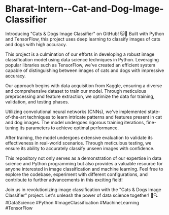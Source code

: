 # Bharat-Intern--Cat-and-Dog-Image-Classifier
Introducing "Cats &amp; Dogs Image Classifier" on GitHub! 🐱🐶 Built with Python and TensorFlow, this project uses deep learning to classify images of cats and dogs with high accuracy. 

This project is a culmination of our efforts in developing a robust image classification model using data science techniques in Python. Leveraging popular libraries such as TensorFlow, we've created an efficient system capable of distinguishing between images of cats and dogs with impressive accuracy.

Our approach begins with data acquisition from Kaggle, ensuring a diverse and comprehensive dataset to train our model. Through meticulous preprocessing and feature extraction, we optimize the data for training, validation, and testing phases.

Utilizing convolutional neural networks (CNNs), we've implemented state-of-the-art techniques to learn intricate patterns and features present in cat and dog images. The model undergoes rigorous training iterations, fine-tuning its parameters to achieve optimal performance.

After training, the model undergoes extensive evaluation to validate its effectiveness in real-world scenarios. Through meticulous testing, we ensure its ability to accurately classify unseen images with confidence.

This repository not only serves as a demonstration of our expertise in data science and Python programming but also provides a valuable resource for anyone interested in image classification and machine learning. Feel free to explore the codebase, experiment with different configurations, and contribute to further advancements in this exciting field!

Join us in revolutionizing image classification with the "Cats & Dogs Image Classifier" project. Let's unleash the power of data science together! 🚀🔍 #DataScience #Python #ImageClassification #MachineLearning #TensorFlow




